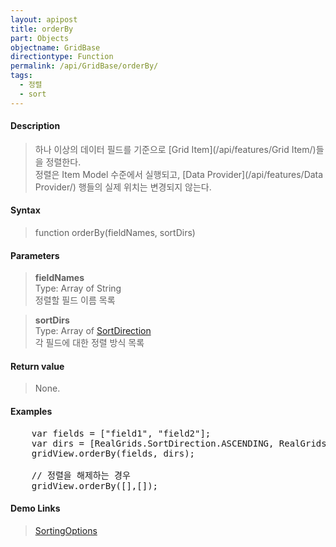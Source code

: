 ```yaml
---
layout: apipost
title: orderBy
part: Objects
objectname: GridBase
directiontype: Function
permalink: /api/GridBase/orderBy/
tags:
  - 정렬
  - sort
---
```



#### Description

> 하나 이상의 데이터 필드를 기준으로 [Grid Item](/api/features/Grid Item/)들을 정렬한다.  
> 정렬은 Item Model 수준에서 실행되고, [Data Provider](/api/features/Data Provider/) 행들의 실제 위치는 변경되지 않는다.  

#### Syntax

> function orderBy(fieldNames, sortDirs)

#### Parameters

> **fieldNames**  
> Type: Array of String  
> 정렬할 필드 이름 목록  

> **sortDirs**  
> Type: Array of [SortDirection](/api/types/SortDirection/)      
> 각 필드에 대한 정렬 방식 목록     

#### Return value

> None.

#### Examples 

<pre class="prettyprint">
    var fields = ["field1", "field2"];
    var dirs = [RealGrids.SortDirection.ASCENDING, RealGrids.SortDirection.DESCENDING];
    gridView.orderBy(fields, dirs);

    // 정렬을 해제하는 경우
    gridView.orderBy([],[]);
</pre>

#### Demo Links
> [SortingOptions](/api/types/SortingOptions)